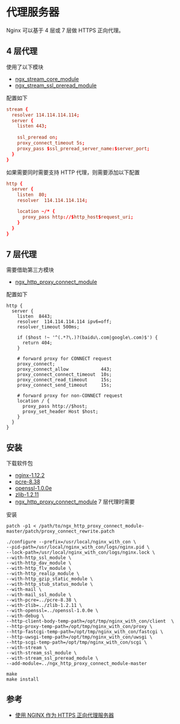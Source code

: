 # 代理服务器

Nginx 可以基于 4 层或 7 层做 HTTPS 正向代理。

## 4 层代理

使用了以下模块

- [ngx_stream_core_module](http://nginx.org/en/docs/stream/ngx_stream_core_module.html)
- [ngx_stream_ssl_preread_module](http://nginx.org/en/docs/stream/ngx_stream_ssl_preread_module.html)

配置如下

```nginx.conf
stream {
  resolver 114.114.114.114;
  server {
    listen 443;
    
    ssl_preread on;
    proxy_connect_timeout 5s;
    proxy_pass $ssl_preread_server_name:$server_port;
  }
}
```

如果需要同时需要支持 HTTP 代理，则需要添加以下配置

```nginx.conf
http {
  server {
    listen  80;
    resolver  114.114.114.114;

    location ~/* {
      proxy_pass http://$http_host$request_uri;
    }
  }
}
```

## 7 层代理

需要借助第三方模块

- [ngx_http_proxy_connect_module](https://github.com/chobits/ngx_http_proxy_connect_module)

配置如下

```
http {
  server {
    listen  8443;
    resolver  114.114.114.114 ipv6=off;
    resolver_timeout 500ms;

    if ($host !~ '^(.*?\.)?(baidu\.com|google\.com)$') {
      return 404;
    }

    # forward proxy for CONNECT request
    proxy_connect;
    proxy_connect_allow            443;
    proxy_connect_connect_timeout  10s;
    proxy_connect_read_timeout     15s;
    proxy_connect_send_timeout     15s;

    # forward proxy for non-CONNECT request
    location / {
      proxy_pass http://$host;
      proxy_set_header Host $host;
    }
  }
}
```

## 安装

下载软件包

- [nginx-1.12.2](http://nginx.org/en/download.html)
- [pcre-8.38](https://ftp.pcre.org/pub/pcre/)
- [openssl-1.0.0e](https://ftp.openssl.org/source/old/1.0.0/)
- [zlib-1.2.11](https://zlib.net/)
- [ngx_http_proxy_connect_module](https://github.com/chobits/ngx_http_proxy_connect_module) 7 层代理时需要

安装

```
patch -p1 < /path/to/ngx_http_proxy_connect_module-master/patch/proxy_connect_rewrite.patch

./configure --prefix=/usr/local/nginx_with_con \
--pid-path=/usr/local/nginx_with_con/logs/nginx.pid \
--lock-path=/usr/local/nginx_with_con/logs/nginx.lock \
--with-http_ssl_module \
--with-http_dav_module \
--with-http_flv_module \
--with-http_realip_module \
--with-http_gzip_static_module \
--with-http_stub_status_module \
--with-mail \
--with-mail_ssl_module \
--with-pcre=../pcre-8.38 \
--with-zlib=../zlib-1.2.11 \
--with-openssl=../openssl-1.0.0e \
--with-debug \
--http-client-body-temp-path=/opt/tmp/nginx_with_con/client  \
--http-proxy-temp-path=/opt/tmp/nginx_with_con/proxy \
--http-fastcgi-temp-path=/opt/tmp/nginx_with_con/fastcgi \
--http-uwsgi-temp-path=/opt/tmp/nginx_with_con/uwsgi \
--http-scgi-temp-path=/opt/tmp/nginx_with_con/scgi \
--with-stream \
--with-stream_ssl_module \
--with-stream_ssl_preread_module \
--add-module=../ngx_http_proxy_connect_module-master

make
make install
```

## 参考

- [使用 NGINX 作为 HTTPS 正向代理服务器](https://www.infoq.cn/article/TaUjWGLN6D_6Qls6yj6S)
